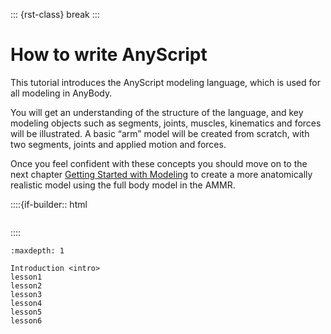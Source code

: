::: {rst-class} break
:::

# How to write AnyScript

This tutorial introduces the AnyScript modeling language, which is used
for all modeling in AnyBody.

You will get an understanding of the structure of the language, and key
modeling objects such as segments, joints, muscles, kinematics and forces will
be illustrated. A basic “arm” model will be created from scratch, with two
segments, joints and applied motion and forces.

Once you feel confident with these concepts you should move on to the next
chapter [Getting Started with Modeling](A_Getting_started_modeling) to create a more anatomically realistic
model using the full body model in the AMMR.

::::{if-builder:: html
```{rubric} Tutorial content
```
::::

```{toctree}
:maxdepth: 1

Introduction <intro>
lesson1
lesson2
lesson3
lesson4
lesson5
lesson6
```
